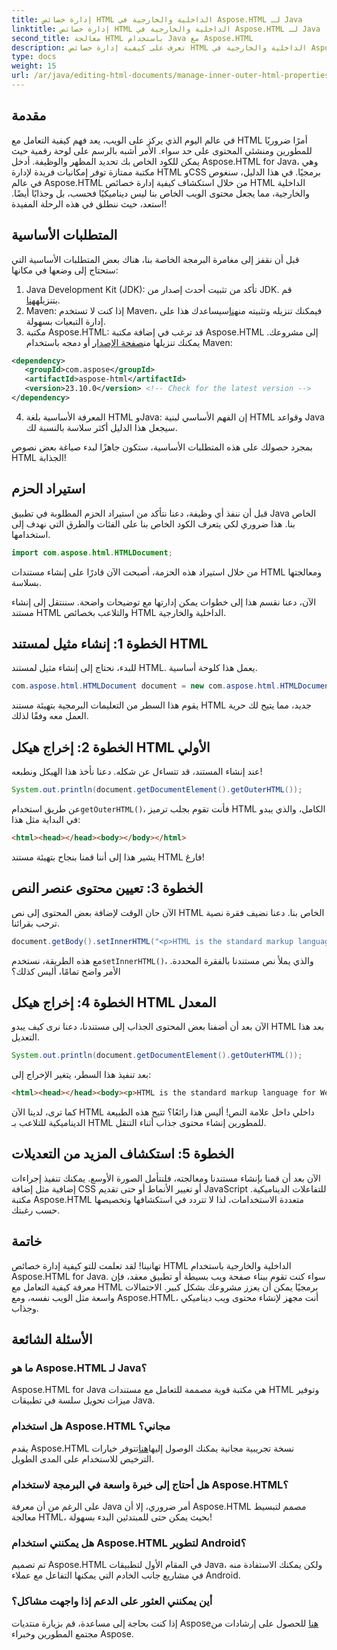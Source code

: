 ```yaml
---
title: إدارة خصائص HTML الداخلية والخارجية في Aspose.HTML لـ Java
linktitle: إدارة خصائص HTML الداخلية والخارجية في Aspose.HTML لـ Java
second_title: معالجة HTML باستخدام Java مع Aspose.HTML
description: تعرف على كيفية إدارة خصائص HTML الداخلية والخارجية في Aspose.HTML لـ Java باستخدام هذا الدليل خطوة بخطوة، وهو مثالي لمطوري الويب ومنشئي المحتوى.
type: docs
weight: 15
url: /ar/java/editing-html-documents/manage-inner-outer-html-properties/
---
```

## مقدمة
في عالم اليوم الذي يركز على الويب، يعد فهم كيفية التعامل مع HTML أمرًا ضروريًا للمطورين ومنشئي المحتوى على حد سواء. الأمر أشبه بالرسم على لوحة رقمية حيث يمكن للكود الخاص بك تحديد المظهر والوظيفة. أدخل Aspose.HTML for Java، وهي مكتبة ممتازة توفر إمكانيات فريدة لإدارة HTML وCSS برمجيًا. في هذا الدليل، سنغوص في عالم Aspose.HTML من خلال استكشاف كيفية إدارة خصائص HTML الداخلية والخارجية، مما يجعل محتوى الويب الخاص بنا ليس ديناميكيًا فحسب، بل وجذابًا أيضًا. استعد، حيث ننطلق في هذه الرحلة المفيدة!

## المتطلبات الأساسية

قبل أن نقفز إلى مغامرة البرمجة الخاصة بنا، هناك بعض المتطلبات الأساسية التي ستحتاج إلى وضعها في مكانها:

1.  Java Development Kit (JDK): تأكد من تثبيت أحدث إصدار من JDK. قم بتنزيله[هنا](https://www.oracle.com/java/technologies/javase-jdk11-downloads.html).
2.  Maven: إذا كنت لا تستخدم Maven، فيمكنك تنزيله وتثبيته من[هنا](https://maven.apache.org/download.cgi)سيساعدك هذا على إدارة التبعيات بسهولة.
3.  مكتبة Aspose.HTML: قد ترغب في إضافة مكتبة Aspose.HTML إلى مشروعك. يمكنك تنزيلها من[صفحة الإصدار](https://releases.aspose.com/html/java/) أو دمجه باستخدام Maven:
```xml
<dependency>
   <groupId>com.aspose</groupId>
   <artifactId>aspose-html</artifactId>
   <version>23.10.0</version> <!-- Check for the latest version -->
</dependency>
```
4. المعرفة الأساسية بلغة HTML وJava: إن الفهم الأساسي لبنية HTML وقواعد Java سيجعل هذا الدليل أكثر سلاسة بالنسبة لك.

بمجرد حصولك على هذه المتطلبات الأساسية، ستكون جاهزًا لبدء صياغة بعض نصوص HTML الجذابة!

## استيراد الحزم

قبل أن ننفذ أي وظيفة، دعنا نتأكد من استيراد الحزم المطلوبة في تطبيق Java الخاص بنا. هذا ضروري لكي يتعرف الكود الخاص بنا على الفئات والطرق التي نهدف إلى استخدامها.

```java
import com.aspose.html.HTMLDocument;
```

من خلال استيراد هذه الحزمة، أصبحت الآن قادرًا على إنشاء مستندات HTML ومعالجتها بسلاسة. 

الآن، دعنا نقسم هذا إلى خطوات يمكن إدارتها مع توضيحات واضحة. سننتقل إلى إنشاء مستند HTML والتلاعب بخصائص HTML الداخلية والخارجية.

## الخطوة 1: إنشاء مثيل لمستند HTML

للبدء، نحتاج إلى إنشاء مثيل لمستند HTML. يعمل هذا كلوحة أساسية.

```java
com.aspose.html.HTMLDocument document = new com.aspose.html.HTMLDocument();
```

يقوم هذا السطر من التعليمات البرمجية بتهيئة مستند HTML جديد، مما يتيح لك حرية العمل معه وفقًا لذلك.

## الخطوة 2: إخراج هيكل HTML الأولي

عند إنشاء المستند، قد تتساءل عن شكله. دعنا نأخذ هذا الهيكل ونطبعه!

```java
System.out.println(document.getDocumentElement().getOuterHTML());
```

 عن طريق استخدام`getOuterHTML()`، فأنت تقوم بجلب ترميز HTML الكامل، والذي يبدو في البداية مثل هذا: 
```html
<html><head></head><body></body></html>
```
يشير هذا إلى أننا قمنا بنجاح بتهيئة مستند HTML فارغ!

## الخطوة 3: تعيين محتوى عنصر النص

الآن حان الوقت لإضافة بعض المحتوى إلى نص HTML الخاص بنا. دعنا نضيف فقرة نصية ترحب بقرائنا.

```java
document.getBody().setInnerHTML("<p>HTML is the standard markup language for Web pages.</p>");
```

مع هذه الطريقة، نستخدم`setInnerHTML()`، والذي يملأ نص مستندنا بالفقرة المحددة. الأمر واضح تمامًا، أليس كذلك؟

## الخطوة 4: إخراج هيكل HTML المعدل

الآن بعد أن أضفنا بعض المحتوى الجذاب إلى مستندنا، دعنا نرى كيف يبدو HTML بعد هذا التعديل.

```java
System.out.println(document.getDocumentElement().getOuterHTML());
```

بعد تنفيذ هذا السطر، يتغير الإخراج إلى:
```html
<html><head></head><body><p>HTML is the standard markup language for Web pages.</p></body></html>
```
كما ترى، لدينا الآن HTML داخلي داخل علامة النص! أليس هذا رائعًا؟ تتيح هذه الطبيعة الديناميكية للتلاعب بـ HTML للمطورين إنشاء محتوى جذاب أثناء التنقل.

## الخطوة 5: استكشاف المزيد من التعديلات

الآن بعد أن قمنا بإنشاء مستندنا ومعالجته، فلنتأمل الصورة الأوسع. يمكنك تنفيذ إجراءات إضافية مثل إضافة CSS أو تغيير الأنماط أو حتى تقديم JavaScript للتفاعلات الديناميكية. مكتبة Aspose.HTML متعددة الاستخدامات، لذا لا تتردد في استكشافها وتخصيصها حسب رغبتك.

## خاتمة

تهانينا! لقد تعلمت للتو كيفية إدارة خصائص HTML الداخلية والخارجية باستخدام Aspose.HTML for Java. سواء كنت تقوم ببناء صفحة ويب بسيطة أو تطبيق معقد، فإن معرفة كيفية التعامل مع HTML برمجيًا يمكن أن يعزز مشروعك بشكل كبير. الاحتمالات واسعة مثل الويب نفسه، ومع Aspose.HTML، أنت مجهز لإنشاء محتوى ويب ديناميكي وجذاب.

## الأسئلة الشائعة

### ما هو Aspose.HTML لـ Java؟  
Aspose.HTML for Java هي مكتبة قوية مصممة للتعامل مع مستندات HTML وتوفير ميزات تحويل سلسة في تطبيقات Java.

### هل استخدام Aspose.HTML مجاني؟  
 يقدم Aspose.HTML نسخة تجريبية مجانية يمكنك الوصول إليها[هنا](https://releases.aspose.com/)تتوفر خيارات الترخيص للاستخدام على المدى الطويل.

### هل أحتاج إلى خبرة واسعة في البرمجة لاستخدام Aspose.HTML؟  
على الرغم من أن معرفة Java أمر ضروري، إلا أن Aspose.HTML مصمم لتبسيط معالجة HTML، بحيث يمكن حتى للمبتدئين البدء بسهولة!

### هل يمكنني استخدام Aspose.HTML لتطوير Android؟  
تم تصميم Aspose.HTML في المقام الأول لتطبيقات Java، ولكن يمكنك الاستفادة منه في مشاريع جانب الخادم التي يمكنها التفاعل مع عملاء Android.

### أين يمكنني العثور على الدعم إذا واجهت مشاكل؟  
 إذا كنت بحاجة إلى مساعدة، قم بزيارة منتديات Aspose[هنا](https://forum.aspose.com/c/html/29) للحصول على إرشادات من مجتمع المطورين وخبراء Aspose.
